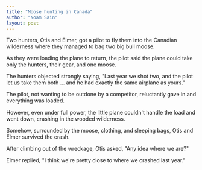 ```yaml
---
title: "Moose hunting in Canada"
author: "Noam Sain"
layout: post
---
```


Two hunters, Otis and Elmer, got a pilot to fly them into the Canadian wilderness where they managed to bag two big bull moose.

As they were loading the plane to return, the pilot said the plane could take only the hunters, their gear, and one moose.

The hunters objected strongly saying, "Last year we shot two, and the pilot let us take them both … and he had exactly the same airplane as yours."

The pilot, not wanting to be outdone by a competitor, reluctantly gave in and everything was loaded.

However, even under full power, the little plane couldn't handle the load and went down, crashing in the wooded wilderness.

Somehow, surrounded by the moose, clothing, and sleeping bags, Otis and Elmer survived the crash.

After climbing out of the wreckage, Otis asked, "Any idea where we are?"

Elmer replied, "I think we're pretty close to where we crashed last year."
